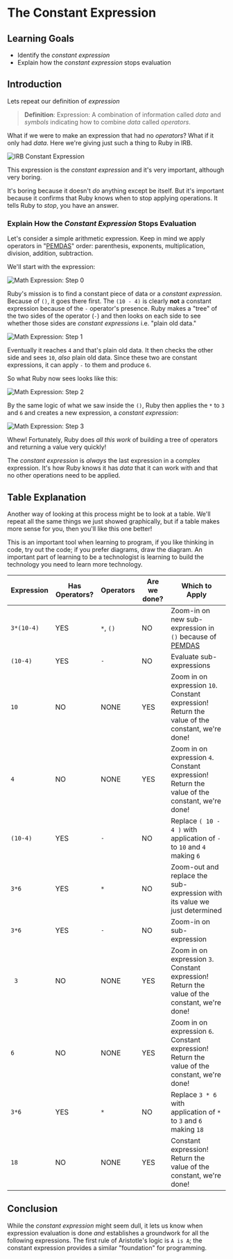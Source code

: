 # The Constant Expression

## Learning Goals

* Identify the _constant expression_
* Explain how the _constant expression_ stops evaluation

## Introduction

Lets repeat our definition of _expression_

> **Definition**: Expression: A combination of information called _data_ and
> _symbols_ indicating how to combine _data_ called _operators_.

What if we were to make an expression that had no _operators_? What if it only
had _data_. Here we're giving just such a thing to Ruby in IRB.

![IRB Constant Expression](https://curriculum-content.s3.amazonaws.com/prework/constant_expr_animation.gif)

This expression is the _constant expression_ and it's very important, although
very boring.

It's boring because it doesn't _do_ anything except be itself. But it's
important because it confirms that Ruby knows when to stop applying operations.
It tells Ruby to _stop_, you have an answer.

### Explain How the _Constant Expression_ Stops Evaluation

Let's consider a simple arithmetic expression. Keep in mind we apply operators
in "[PEMDAS][]" order: parenthesis, exponents, multiplication, division,
addition, subtraction.

We'll start with the expression:

![Math Expression: Step 0](https://curriculum-content.s3.amazonaws.com/programming-univbasics/the-constant-expression/Image_54_Step0.png)

Ruby's mission is to find a constant piece of data or a _constant expression_.
Because of `()`, it goes there first. The `(10 - 4)` is clearly **not** a
constant expression because of the `-` operator's presence. Ruby makes a "tree"
of the two sides of the operator (`-`) and then looks on each side to see
whether those sides are _constant expressions_ i.e. "plain old data."

![Math Expression: Step 1](https://curriculum-content.s3.amazonaws.com/programming-univbasics/the-constant-expression/Image_54_Step1.5.png) 

Eventually it reaches `4` and that's plain old data. It then checks the other
side and sees `10`, _also_ plain old data. Since these two are constant
expressions, it can apply `-` to them and produce `6`.

So what Ruby now sees looks like this:

![Math Expression: Step 2](https://curriculum-content.s3.amazonaws.com/programming-univbasics/the-constant-expression/Image_54_Step4.png)

By the same logic of what we saw inside the `()`, Ruby then applies the `*` to
`3` and `6` and creates a new expression, a _constant expression_:

![Math Expression: Step 3](https://curriculum-content.s3.amazonaws.com/programming-univbasics/the-constant-expression/Image_54_Step5.png)

Whew! Fortunately, Ruby does _all this work_ of building a tree of operators
and returning a value very quickly!

The _constant expression_ is _always_ the last expression in a complex
expression. It's how Ruby knows it has _data_ that it can work with and that no
other operations need to be applied.

## Table Explanation

Another way of looking at this process might be to look at a table. We'll
repeat all the same things we just showed graphically, but if a table makes
more sense for you, then you'll like this one better!

This is an important tool when learning to program, if you like thinking in
code, try out the code; if you prefer diagrams, draw the diagram. An important
part of learning to be a technologist is learning to build the technology you
need to learn more technology.

| Expression       | Has Operators? | Operators | Are we done? | Which to Apply |
| ---------------- | -------------- | --------- | ------------ | -------------- |
| `3*(10-4)` | YES            | `*`, `()` | NO           | Zoom-in on new sub-expression in `()` because of [PEMDAS][]|
| `(10-4)`     | YES            | `-`       | NO           | Evaluate sub-expressions|
| `10`             | NO             | NONE      | YES          | Zoom in on expression `10`. Constant expression! Return the value of the constant, we're done!|
| `4`              | NO             | NONE      | YES          | Zoom in on expression `4`. Constant expression! Return the value of the constant, we're done!|
| `(10-4)`     | YES            | `-`       | NO           | Replace `( 10 - 4 )` with application of `-` to `10` and `4` making `6`
| `3*6`          | YES            | `*`       | NO           | Zoom-out and replace the sub-expression with its value we just determined|
| `3*6`          | YES            | `-`       | NO           | Zoom-in on sub-expression|
| ` 3`             | NO             | NONE      | YES          | Zoom in on expression `3`. Constant expression! Return the value of the constant, we're done!|
| `6`              | NO             | NONE      | YES          | Zoom in on expression `6`. Constant expression! Return the value of the constant, we're done!|
| `3*6`          | YES            | `*`       | NO           | Replace `3 * 6` with application of `*` to `3` and `6` making `18`|
| `18`             | NO             | NONE      | YES          | Constant expression! Return the value of the constant, we're done!|

## Conclusion

While the _constant expression_ might seem dull, it lets us know when
expression evaluation is done _and_ establishes a groundwork for all the
following expressions. The first rule of Aristotle's logic is `A is A`; the
constant expression provides a similar "foundation" for programming.

[PEMDAS]: https://en.wikipedia.org/wiki/Order_of_operations


